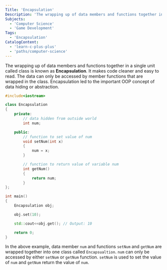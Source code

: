 ```yaml
---
Title: 'Encapsulation'
Description: 'The wrapping up of data members and functions together in a single unit called class is known as Encapsulation. It makes code cleaner and easy to read.'
Subjects:
  - 'Computer Science'
  - 'Game Development'
Tags:
  - 'Encapsulation'
CatalogContent:
  - 'learn-c-plus-plus'
  - 'paths/computer-science'
---
```


The wrapping up of data members and functions together in a single unit called class is known as **Encapsulation**. It makes code cleaner and easy to read. The data can only be accessed by member functions that are wrapped in the class. Encapsulation led to the important OOP concept of data hiding or abstraction.

```cpp
#include<iostream>

class Encapsulation
{
    private:
        // data hidden from outside world
        int num;

    public:
        // function to set value of num
        void setNum(int x)
        {
            num = x;
        }

        // function to return value of variable num
        int getNum()
        {
            return num;
        }
};

int main()
{
    Encapsulation obj;

    obj.set(10);

    std::cout<<obj.get(); // Output: 10

    return 0;
}
```

In the above example, data member `num` and functions `setNum` and `getNum` are wrapped together into one class called `Encapsualtion`. `num` can only be accessed by either `setNum` or `getNum` function. `setNum` is used to set the value of `num` and `getNum` return the value of `num`. 
